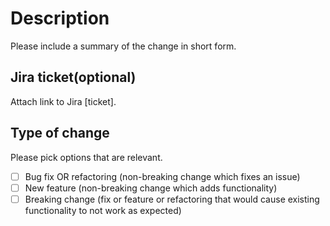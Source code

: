 # Description

Please include a summary of the change in short form.

## Jira ticket(optional)

Attach link to Jira [ticket]. 

## Type of change

Please pick options that are relevant.

- [ ] Bug fix OR refactoring (non-breaking change which fixes an issue)
- [ ] New feature (non-breaking change which adds functionality)
- [ ] Breaking change (fix or feature or refactoring that would cause existing functionality to not work as expected)
